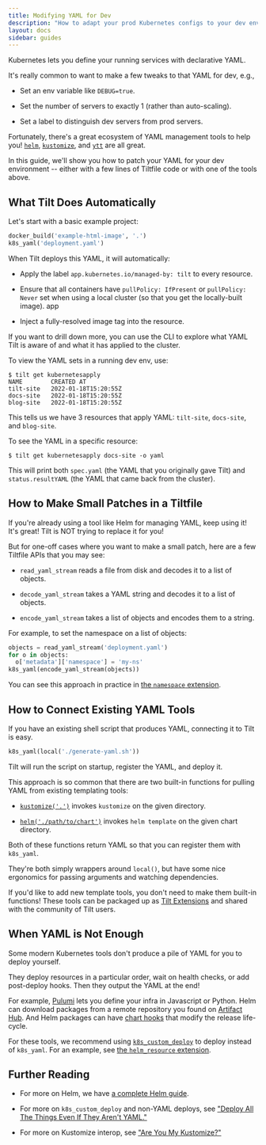 ```yaml
---
title: Modifying YAML for Dev
description: "How to adapt your prod Kubernetes configs to your dev environment."
layout: docs
sidebar: guides
---
```


Kubernetes lets you define your running services with declarative YAML.

It's really common to want to make a few tweaks to that YAML for dev, e.g.,

- Set an env variable like `DEBUG=true`.

- Set the number of servers to exactly 1 (rather than auto-scaling).

- Set a label to distinguish dev servers from prod servers.

Fortunately, there's a great ecosystem of YAML management tools to help you!
[`helm`](https://helm.sh/),
[`kustomize`](https://kustomize.io/), and [`ytt`](https://carvel.dev/ytt/)
are all great.

In this guide, we'll show you how to patch your YAML for your dev environment -- either 
with a few lines of Tiltfile code or with one of the tools above.

## What Tilt Does Automatically

Let's start with a basic example project:

```python
docker_build('example-html-image', '.')
k8s_yaml('deployment.yaml')
```

When Tilt deploys this YAML, it will automatically:

- Apply the label `app.kubernetes.io/managed-by: tilt` to every resource.

- Ensure that all containers have `pullPolicy: IfPresent` or `pullPolicy: Never`
  set when using a local cluster (so that you get the locally-built image).  app

- Inject a fully-resolved image tag into the resource.

If you want to drill down more, you can use the CLI to explore
what YAML Tilt is aware of and what it has applied to the cluster.

To view the YAML sets in a running dev env, use:

```
$ tilt get kubernetesapply
NAME        CREATED AT
tilt-site   2022-01-18T15:20:55Z
docs-site   2022-01-18T15:20:55Z
blog-site   2022-01-18T15:20:55Z
```

This tells us we have 3 resources that apply YAML: `tilt-site`, `docs-site`, and `blog-site`.

To see the YAML in a specific resource:

```
$ tilt get kubernetesapply docs-site -o yaml
```

This will print both `spec.yaml` (the YAML that you originally gave Tilt)
and `status.resultYAML` (the YAML that came back from the cluster).

## How to Make Small Patches in a Tiltfile

If you're already using a tool like Helm for managing YAML, keep using it! It's
great! Tilt is NOT trying to replace it for you!

But for one-off cases where you want to make a small patch, 
here are a few Tiltfile APIs that you may see:

- `read_yaml_stream` reads a file from disk and decodes it to a list of objects.

- `decode_yaml_stream` takes a YAML string and decodes it to a list of objects.

- `encode_yaml_stream` takes a list of objects and encodes them to a string.

For example, to set the namespace on a list of objects:

```python
objects = read_yaml_stream('deployment.yaml')
for o in objects:
  o['metadata']['namespace'] = 'my-ns'
k8s_yaml(encode_yaml_stream(objects))
```

You can see this approach in practice in [the `namespace`
extension](https://github.com/tilt-dev/tilt-extensions/tree/master/namespace).

## How to Connect Existing YAML Tools

If you have an existing shell script that produces YAML,
connecting it to Tilt is easy.

```python
k8s_yaml(local('./generate-yaml.sh'))
```

Tilt will run the script on startup, register the YAML, and deploy it.

This approach is so common that there are two built-in functions
for pulling YAML from existing templating tools:

- [`kustomize('.')`](/api.html#api.kustomize) invokes `kustomize` on the given directory.

- [`helm('./path/to/chart')`](/api.html#api.helm) invokes `helm template` on the given chart directory.

Both of these functions return YAML so that you can register them with `k8s_yaml`.

They're both simply wrappers around `local()`, but have some nice ergonomics for
passing arguments and watching dependencies.

If you'd like to add new template tools, you don't need to make them built-in
functions! These tools can be packaged up as [Tilt Extensions](/extensions.md)
and shared with the community of Tilt users.

## When YAML is Not Enough

Some modern Kubernetes tools don't produce a pile of YAML for you to deploy
yourself.

They deploy resources in a particular order, wait on health checks, or 
add post-deploy hooks. Then they output the YAML at the end!

For example,
[Pulumi](https://www.pulumi.com/docs/get-started/kubernetes/review-project/)
lets you define your infra in Javascript or Python. Helm can download packages
from a remote repository you found on
[Artifact Hub](https://artifacthub.io/). And Helm packages can have [chart
hooks](https://helm.sh/docs/topics/charts_hooks/) that modify the release
life-cycle.

For these tools, we recommend using
[`k8s_custom_deploy`](/custom_resource.html#using-k8s_custom_deploy) to deploy
instead of `k8s_yaml`. For an example, see [the `helm_resource`
extension](https://github.com/tilt-dev/tilt-extensions/tree/master/helm_resource).

## Further Reading

- For more on Helm, we have [a complete Helm guide](/helm.html).

- For more on `k8s_custom_deploy` and non-YAML deploys, see ["Deploy All The Things Even If They Aren't YAML."](https://blog.tilt.dev/2021/12/03/k8s-custom-deploy.html)

- For more on Kustomize interop, see ["Are You My Kustomize?"](https://blog.tilt.dev/2020/02/04/are-you-my-kustomize.html)
